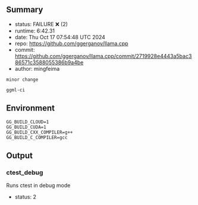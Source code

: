 ## Summary

- status:  FAILURE ❌ (2)
- runtime: 6:42.31
- date:    Thu Oct 17 07:54:48 UTC 2024
- repo:    https://github.com/ggerganov/llama.cpp
- commit:  https://github.com/ggerganov/llama.cpp/commit/2719928e4443a5bac386571c3588055386b9a4be
- author:  mingfeima
```
minor change

ggml-ci
```

## Environment

```
GG_BUILD_CLOUD=1
GG_BUILD_CUDA=1
GG_BUILD_CXX_COMPILER=g++
GG_BUILD_C_COMPILER=gcc
```

## Output

### ctest_debug

Runs ctest in debug mode
- status: 2
```

```

